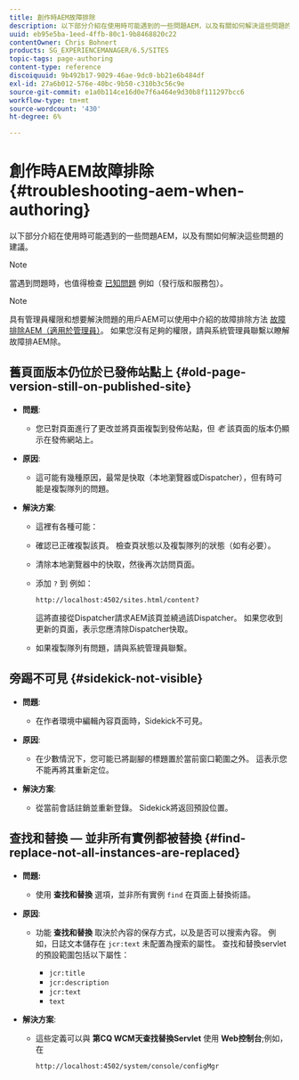 ```yaml
---
title: 創作時AEM故障排除
description: 以下部分介紹在使用時可能遇到的一些問題AEM，以及有關如何解決這些問題的建議。
uuid: eb95e5ba-1eed-4ffb-80c1-9b8468820c22
contentOwner: Chris Bohnert
products: SG_EXPERIENCEMANAGER/6.5/SITES
topic-tags: page-authoring
content-type: reference
discoiquuid: 9b492b17-9029-46ae-9dc0-bb21e6b484df
exl-id: 27a6b012-576e-40bc-9b50-c310b3c56c9e
source-git-commit: e1a0b114ce16d0e7f6a464e9d30b8f111297bcc6
workflow-type: tm+mt
source-wordcount: '430'
ht-degree: 6%

---
```


# 創作時AEM故障排除{#troubleshooting-aem-when-authoring}

以下部分介紹在使用時可能遇到的一些問題AEM，以及有關如何解決這些問題的建議。

>[!NOTE]
>
>當遇到問題時，也值得檢查 [已知問題](/help/release-notes/release-notes.md) 例如（發行版和服務包）。

>[!NOTE]
>
>具有管理員權限和想要解決問題的用戶AEM可以使用中介紹的故障排除方法 [故障排除AEM（適用於管理員）](/help/sites-administering/troubleshoot.md)。 如果您沒有足夠的權限，請與系統管理員聯繫以瞭解故障排AEM除。

## 舊頁面版本仍位於已發佈站點上 {#old-page-version-still-on-published-site}

* **問題**:

   * 您已對頁面進行了更改並將頁面複製到發佈站點，但 *老* 該頁面的版本仍顯示在發佈網站上。

* **原因**:

   * 這可能有幾種原因，最常是快取（本地瀏覽器或Dispatcher），但有時可能是複製隊列的問題。

* **解決方案**:

   * 這裡有各種可能：
   * 確認已正確複製該頁。 檢查頁狀態以及複製隊列的狀態（如有必要）。
   * 清除本地瀏覽器中的快取，然後再次訪問頁面。
   * 添加 `?` 到 例如：

      `http://localhost:4502/sites.html/content?`

      這將直接從Dispatcher請求AEM該頁並繞過該Dispatcher。 如果您收到更新的頁面，表示您應清除Dispatcher快取。

   * 如果複製隊列有問題，請與系統管理員聯繫。

## 旁踢不可見 {#sidekick-not-visible}

* **問題**:

   * 在作者環境中編輯內容頁面時，Sidekick不可見。

* **原因**:

   * 在少數情況下，您可能已將副腳的標題置於當前窗口範圍之外。 這表示您不能再將其重新定位。

* **解決方案**:

   * 從當前會話註銷並重新登錄。 Sidekick將返回預設位置。

## 查找和替換 — 並非所有實例都被替換 {#find-replace-not-all-instances-are-replaced}

* **問題:**

   * 使用 **查找和替換** 選項，並非所有實例 `find` 在頁面上替換術語。

* **原因**:

   * 功能 **查找和替換** 取決於內容的保存方式，以及是否可以搜索內容。 例如，日誌文本儲存在 `jcr:text` 未配置為搜索的屬性。 查找和替換servlet的預設範圍包括以下屬性：

      * `jcr:title`
      * `jcr:description`
      * `jcr:text`
      * `text`

* **解決方案**:

   * 這些定義可以與 **第CQ WCM天查找替換Servlet** 使用 **Web控制台**;例如，在

      `http://localhost:4502/system/console/configMgr`
